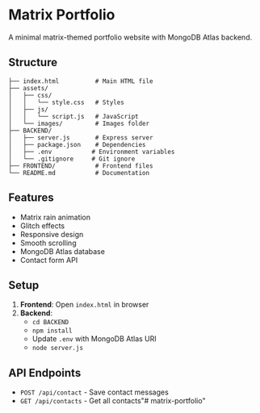 # Matrix Portfolio

A minimal matrix-themed portfolio website with MongoDB Atlas backend.

## Structure
```
├── index.html          # Main HTML file
├── assets/
│   ├── css/
│   │   └── style.css   # Styles
│   ├── js/
│   │   └── script.js   # JavaScript
│   └── images/         # Images folder
├── BACKEND/
│   ├── server.js       # Express server
│   ├── package.json    # Dependencies
│   ├── .env           # Environment variables
│   └── .gitignore     # Git ignore
├── FRONTEND/           # Frontend files
└── README.md           # Documentation
```

## Features
- Matrix rain animation
- Glitch effects
- Responsive design
- Smooth scrolling
- MongoDB Atlas database
- Contact form API

## Setup
1. **Frontend**: Open `index.html` in browser
2. **Backend**: 
   - `cd BACKEND`
   - `npm install`
   - Update `.env` with MongoDB Atlas URI
   - `node server.js`

## API Endpoints
- `POST /api/contact` - Save contact messages
- `GET /api/contacts` - Get all contacts"# matrix-portfolio" 

